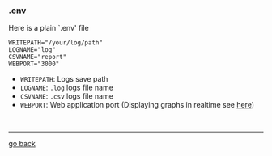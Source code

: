 ### .env


Here is a plain `.env' file

```env
WRITEPATH="/your/log/path"
LOGNAME="log"
CSVNAME="report"
WEBPORT="3000"
```

* `WRITEPATH`: Logs save path 
* `LOGNAME`: `.log` logs file name
* `CSVNAME`: `.csv` logs file name
* `WEBPORT`: Web application port (Displaying graphs in realtime see [here](https://github.com/matiasvlevi/serverfetch/docs/apirc.md))

<br/>

---

[go back](https://github.com/matiasvlevi/severfetch)
